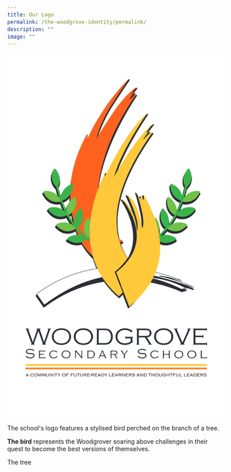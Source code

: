 ```yaml
---
title: Our Logo
permalink: /the-woodgrove-identity/permalink/
description: ""
image: ""
---
```

![](/images/WGS%20LOGO_002_high%20res_removed_background_PNG%20(2).png)

The school's logo features a stylised bird perched on the branch of a tree.

**The bird** represents the Woodgrover soaring above challenges in their quest to become the best versions of themselves. 

The tree